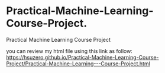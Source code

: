 # Practical-Machine-Learning-Course-Project. 
Practical Machine Learning Course Project

you can review my html file using this link as follow:   
https://hsuzero.github.io/Practical-Machine-Learning-Course-Project/Practical-Machine-Learning---Course-Project.html

